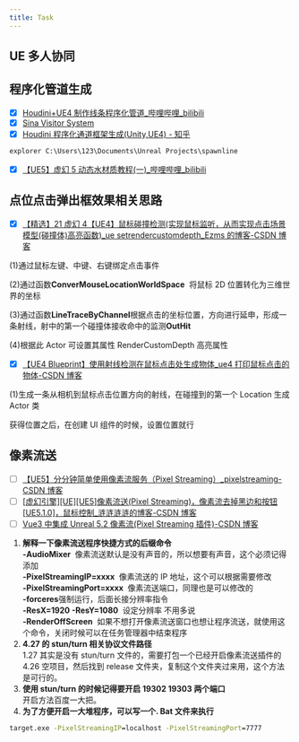 ```yaml
---
title: Task
---
```


## UE 多人协同

## 程序化管道生成

- [x] [Houdini+UE4 制作线条程序化管道\_哔哩哔哩\_bilibili](https://www.bilibili.com/video/BV1Rt411G7EJ/)
- [x] [Sina Visitor System](https://weibo.com/3749571965/LupwdCvJO)
- [x] [Houdini 程序化通道框架生成(Unity,UE4) - 知乎](https://zhuanlan.zhihu.com/p/53039879)

```bat
explorer C:\Users\123\Documents\Unreal Projects\spawnline
```

- [x] [【UE5】虚幻 5 动态水材质教程(一)\_哔哩哔哩\_bilibili](https://www.bilibili.com/video/BV1U94y1Z7Hu/?share_source=copy_web&vd_source=64becc8dd5f04c65092c107c1fe0a5e2)

## 点位点击弹出框效果相关思路

- [x] [【精选】21 虚幻 4【UE4】鼠标碰撞检测(实现鼠标监听，从而实现点击场景模型(碰撞体)高亮函数)\_ue setrendercustomdepth_Ezms 的博客-CSDN 博客](https://blog.csdn.net/qq_41260655/article/details/123013358)

(1)通过鼠标左键、中键、右键绑定点击事件

(2)通过函数**ConverMouseLocationWorldSpace**  将鼠标 2D 位置转化为三维世界的坐标

(3)通过函数**LineTraceByChannel**根据点击的坐标位置，方向进行延申，形成一条射线，射中的第一个碰撞体接收命中的监测**OutHit**

(4)根据此 Actor 可设置其属性 RenderCustomDepth 高亮属性

- [x] [【UE4 Blueprint】使用射线检测在鼠标点击处生成物体\_ue4 打印鼠标点击的物体-CSDN 博客](https://blog.csdn.net/qq_31788759/article/details/89418283)

(1)生成一条从相机到鼠标点击位置方向的射线，在碰撞到的第一个 Location 生成 Actor 类

获得位置之后，在创建 UI 组件的时候，设置位置就行

## 像素流送

- [ ] [【UE5】分分钟简单使用像素流服务（Pixel Streaming）\_pixelstreaming-CSDN 博客](https://blog.csdn.net/dxs1990/article/details/131167273)
- [ ] [[虚幻引擎][UE][UE5]像素流送(Pixel Streaming)，像素流去掉黑边和按钮[UE5.1.0]，鼠标控制\_涟涟涟涟的博客-CSDN 博客](https://blog.csdn.net/weixin_43784914/article/details/127852696)
- [ ] [Vue3 中集成 Unreal 5.2 像素流(Pixel Streaming 插件)-CSDN 博客](https://blog.csdn.net/m0_51171995/article/details/131097118?spm=1001.2101.3001.6650.1&utm_medium=distribute.pc_relevant.none-task-blog-2%7Edefault%7EBlogCommendFromBaidu%7ERate-1-131097118-blog-131167273.235%5Ev38%5Epc_relevant_sort_base1&depth_1-utm_source=distribute.pc_relevant.none-task-blog-2%7Edefault%7EBlogCommendFromBaidu%7ERate-1-131097118-blog-131167273.235%5Ev38%5Epc_relevant_sort_base1&utm_relevant_index=2)

1. **解释一下像素流送程序快捷方式的后缀命令**  
   **-AudioMixer**  像素流送默认是没有声音的，所以想要有声音，这个必须记得添加  
   **-PixelStreamingIP=xxxx**  像素流送的 IP 地址，这个可以根据需要修改  
   **-PixelStreamingPort=xxxx**  像素流送端口，同理也是可以修改的  
   **-forceres**强制运行，后面长接分辨率指令  
   **-ResX=1920 -ResY=1080**  设定分辨率 不用多说  
   **-RenderOffScreen**  如果不想打开像素流送窗口也想让程序流送，就使用这个命令，关闭时候可以在任务管理器中结束程序
2. **4.27 的 stun/turn 相关协议文件路径**  
   1.27 其实是没有 stun/turn 文件的，需要打包一个已经开启像素流送插件的 4.26 空项目，然后找到 release 文件夹，复制这个文件夹过来用，这个方法是可行的。
3. **使用 stun/turn 的时候记得要开启 19302 19303 两个端口**  
   开启方法百度一大把。
4. **为了方便开启一大堆程序，可以写一个. Bat 文件来执行**

```bat
target.exe -PixelStreamingIP=localhost -PixelStreamingPort=7777
```
